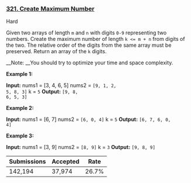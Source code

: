 ### [321. Create Maximum Number](https://leetcode.com/problems/create-maximum-number/)

Hard

Given two arrays of length `` m `` and `` n `` with digits `` 0-9 `` representing two numbers. Create the maximum number of length `` k <= m + n `` from digits of the two. The relative order of the digits from the same array must be preserved. Return an array of the `` k `` digits.

__Note: __You should try to optimize your time and space complexity.

__Example 1:__

<strong>Input:</strong>
    nums1 = [3, 4, 6, 5]
    nums2 = <code>[9, 1, 2, 5, 8, 3]</code>
    k = <code>5</code>
<strong>Output:</strong>
<code>[9, 8, 6, 5, 3]</code>

__Example 2:__

<strong>Input:</strong>
    nums1 = [6, 7]
    nums2 = <code>[6, 0, 4]</code>
    k = <code>5</code>
<strong>Output:</strong>
<code>[6, 7, 6, 0, 4]</code>

__Example 3:__

<strong>Input:</strong>
    nums1 = [3, 9]
    nums2 = <code>[8, 9]</code>
    k = <code>3</code>
<strong>Output:</strong>
<code>[9, 8, 9]</code> 

| Submissions    | Accepted     | Rate   |
| -------------- | ------------ | ------ |
| 142,194 | 37,974 | 26.7% |
